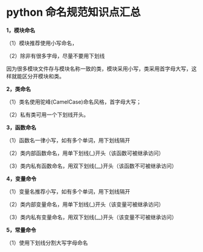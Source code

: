 # python 命名规范知识点汇总

**1，模块命名**

（1）模块推荐使用小写命名，

（2）除非有很多字母，尽量不要用下划线

因为很多模块文件存与模块名称一致的类，模块采用小写，类采用首字母大写，这样就能区分开模块和类。

**2，类命名**

（1）类名使用驼峰(CamelCase)命名风格，首字母大写；

（2）私有类可用一个下划线开头。

**3，函数命名**

（1）函数名一律小写，如有多个单词，用下划线隔开

（2）类内部函数命名，用单下划线(_)开头（该函数可被继承访问）

（3）类内私有函数命名，用双下划线(__)开头（该函数不可被继承访问）

**4，变量命令**

（1）变量名推荐小写，如有多个单词，用下划线隔开

（2）类内部变量命名，用单下划线(_)开头（该变量可被继承访问）

（3）类内私有变量命名，用双下划线(__)开头（该变量不可被继承访问）

**5，常量命令**

（1）使用下划线分割大写字母命名